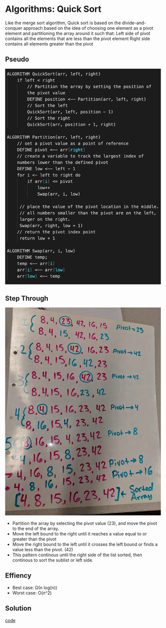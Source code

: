 # Algorithms: Quick Sort
Like the merge sort algorithm, Quick sort is based on the divide-and-conquer approach based on the idea of choosing one element as a pivot element and partitioning the array around it such that: Left side of pivot contains all the elements that are less than the pivot element Right side contains all elements greater than the pivot

## Pseudo
![quickSortPsuedo](./assets/QSSC.png)
## Step Through
![quicksortWB](./assets/quicksortImg.jpg)
* Partition the array by selecting the pivot value (23), and move the pivot to the end of the array.
* Move the left bound to the right until it reaches a value equal to or greater than the pivot
* Move the right bound to the left until it crosses the left bound or finds a value less than the pivot. (42)
* This pattern continous until the right side of the list sorted, then continous to sort the sublist or left side.

## Effiency 
* Best case: Ω(n log(n))
* Worst case: O(n^2)

## Solution
[code](https://github.com/nataliealway-401-advanced-javascript/data-structures-and-algorithms/blob/quickSort/data-structures/sorting/quickSort/quickSort.js)



